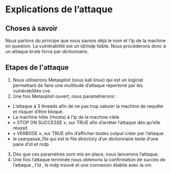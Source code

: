 # Explications de l’attaque
## Choses à savoir
Nous partons du principe que nous savons déjà le nom et l’ip de la machine en question.
La vulnérabilité est un id/mdp faible. Nous procèderons donc à un attaque brute force par dictionnaire.

## Etapes de l'attaque
1) Nous utiliserons Metasploit (sous kali linux) qui est un logiciel permettant de faire une multitude d’attaque répertorié par les vulnérabilités cve
2) Une fois Metasploit ouvert, nous paramètrerons :
* L’attaque à 3 threads afin de ne pas trop saturer la machine de requête et risquer d’être bloqué.
* La machine hôte (rhosts) à l’ip de la machine cible
* « STOP ON SUCCESSE », sur TRUE afin d’arrêter l’attaque dès qu’elle réussit.
* « VERBOSE », sur TRUE afin d’afficher toutes output créer par l’attaque
* le userpasse_file qui est le file directory d’un dictionnaire texte d’une paire d’id et mdp
3) Dès que ces paramètres sont mis en place, nous lancerons l’attaque.
4) Une fois l’attaque terminée nous obtenons la confirmation de succès de l’attaque , l’id , le mdp trouvé et une connexion établie avec la vm.
